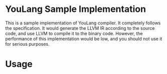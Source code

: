 # YouLang Sample Implementation
This is a sample implementation of YouLang compiler. It completely follows the specification. It would generate the LLVM IR according to the source code, and use LLVM to compile it to the binary code. However, the performance of this implementation would be low, and you should not use it for serious purposes. 

# Usage